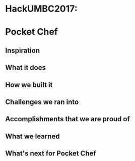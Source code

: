 # HackUMBC2017: 
# Pocket Chef

## Inspiration

## What it does

## How we built it

## Challenges we ran into

## Accomplishments that we are proud of

## What we learned

## What's next for Pocket Chef
